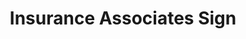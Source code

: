 ---
layout: post
title: Insurance Associates Sign
location: Southern California
tags:
- signs
image: /images/portfolio/insurance-associates.jpg
imgurl: 
---